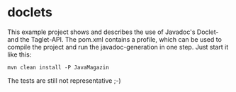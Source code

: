 # doclets
This example project shows and describes the use of Javadoc's Doclet- and the Taglet-API. The pom.xml contains a profile, which can be used to compile the project and run the javadoc-generation in one step.
Just start it like this:
```
mvn clean install -P JavaMagazin
```
The tests are still not representative ;-)
